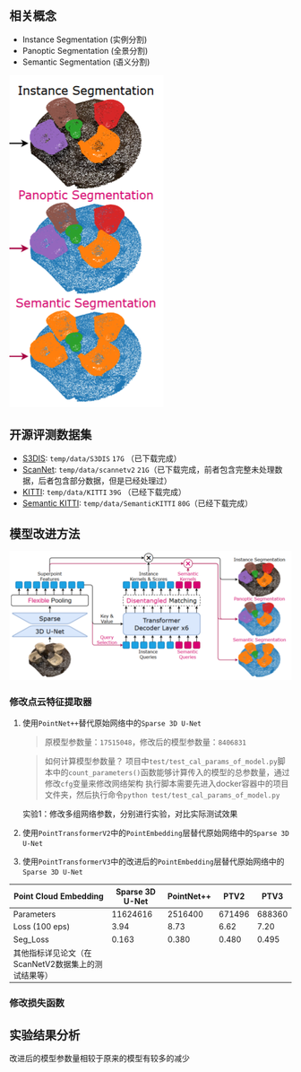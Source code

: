 ## 相关概念

- Instance Segmentation (实例分割)
- Panoptic Segmentation (全景分割)
- Semantic Segmentation (语义分割)

![](notebook.assets/1.png)

## 开源评测数据集

- [S3DIS](https://paperswithcode.com/dataset/s3dis): `temp/data/S3DIS` `17G`  （已下载完成）
- [ScanNet](http://www.scan-net.org/): `temp/data/scannetv2` `21G`（已下载完成，前者包含完整未处理数据，后者包含部分数据，但是已经处理过）
- [KITTI](https://www.cvlibs.net/datasets/kitti/): `temp/data/KITTI` `39G`  （已经下载完成）
- [Semantic KITTI](http://www.semantic-kitti.org/): `temp/data/SemanticKITTI` `80G`（已经下载完成）

## 模型改进方法

![](notebook.assets/pipeline.png)

### 修改点云特征提取器

1. 使用`PointNet++`替代原始网络中的`Sparse 3D U-Net`

    > 原模型参数量：`17515048`，修改后的模型参数量：`8406831`

    > 如何计算模型参数量？
    > 项目中`test/test_cal_params_of_model.py`脚本中的`count_parameters()`函数能够计算传入的模型的总参数量，通过修改`cfg`变量来修改网络架构
    > 执行脚本需要先进入docker容器中的项目文件夹，然后执行命令`python test/test_cal_params_of_model.py`


    实验1：修改多组网络参数，分别进行实验，对比实际测试效果


2. 使用`PointTransformerV2`中的`PointEmbedding`层替代原始网络中的`Sparse 3D U-Net`

3. 使用`PointTransformerV3`中的改进后的`PointEmbedding`层替代原始网络中的`Sparse 3D U-Net`

| Point Cloud Embedding | Sparse 3D U-Net   | PointNet++  | PTV2  | PTV3 |
| ---------- | -------- | ---- | ---- | ---- |
| Parameters | 11624616 |2516400|671496|688360|
| Loss (100 eps) | 3.94 | 8.73 | 6.62 | 7.20 |
| Seg_Loss | 0.163 | 0.380 | 0.480 | 0.495 |
| 其他指标详见论文（在ScanNetV2数据集上的测试结果等） |          |      |      |      |


### 修改损失函数

## 实验结果分析

改进后的模型参数量相较于原来的模型有较多的减少